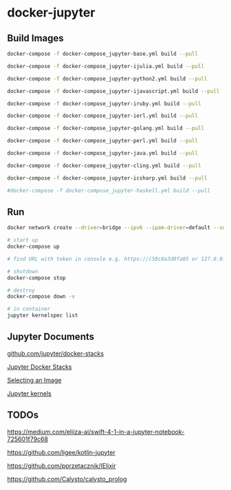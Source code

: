 # docker-jupyter

## Build Images

```bash
docker-compose -f docker-compose_jupyter-base.yml build --pull

docker-compose -f docker-compose_jupyter-ijulia.yml build --pull

docker-compose -f docker-compose_jupyter-python2.yml build --pull

docker-compose -f docker-compose_jupyter-ijavascript.yml build --pull

docker-compose -f docker-compose_jupyter-iruby.yml build --pull

docker-compose -f docker-compose_jupyter-ierl.yml build --pull

docker-compose -f docker-compose_jupyter-golang.yml build --pull

docker-compose -f docker-compose_jupyter-perl.yml build --pull

docker-compose -f docker-compose_jupyter-java.yml build --pull

docker-compose -f docker-compose_jupyter-cling.yml build --pull

docker-compose -f docker-compose_jupyter-icsharp.yml build --pull

#docker-compose -f docker-compose_jupyter-haskell.yml build --pull
```


## Run

```bash
docker network create --driver=bridge --ipv6 --ipam-driver=default --subnet=172.16.238.0/24 --subnet=2001:3984:3989::/64 local-network

# start up
docker-compose up

# find URL with token in console e.g. https://(58c8a3d0fa05 or 127.0.0.1):8888/?token=eb8a19a4dc33cd4ac5dfc3aaf98fad7a5312a669422a5a96

# shutdown
docker-compose stop

# destroy
docker-compose down -v
```


```bash
# in container
jupyter kernelspec list
```


## Jupyter Documents

[github.com/jupyter/docker-stacks](https://github.com/jupyter/docker-stacks)

[Jupyter Docker Stacks](https://jupyter-docker-stacks.readthedocs.io/en/latest/)

[Selecting an Image](https://jupyter-docker-stacks.readthedocs.io/en/latest/using/selecting.html)

[Jupyter kernels](https://github.com/jupyter/jupyter/wiki/Jupyter-kernels)


## TODOs

https://medium.com/eliiza-ai/swift-4-1-in-a-jupyter-notebook-725601f79c68  

https://github.com/ligee/kotlin-jupyter  

https://github.com/pprzetacznik/IElixir  

https://github.com/Calysto/calysto_prolog  
